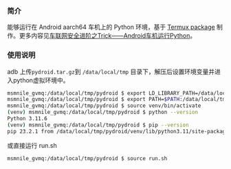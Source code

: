 ### 简介

能够运行在 Android aarch64 车机上的 Python 环境，基于 [Termux package](https://packages.termux.dev/) 制作。更多内容见[车联网安全进阶之Trick——Android车机运行Python](https://mp.weixin.qq.com/s/mPA2akY2pYXbbG59NkbAfg)。

### 使用说明

adb 上传`pydroid.tar.gz`到 `/data/local/tmp` 目录下，解压后设置环境变量并进入python虚拟环境中。

```sh
msmnile_gvmq:/data/local/tmp/pydroid $ export LD_LIBRARY_PATH=/data/local/tmp/pydroid/lib
msmnile_gvmq:/data/local/tmp/pydroid $ export PATH=$PATH:/data/local/tmp/pydroid/bin
msmnile_gvmq:/data/local/tmp/pydroid $ source venv/bin/activate
(venv) msmnile_gvmq:/data/local/tmp/pydroid $ python --version
Python 3.11.6
(venv) msmnile_gvmq:/data/local/tmp/pydroid $ pip --version
pip 23.2.1 from /data/local/tmp/pydroid/venv/lib/python3.11/site-packages/pip (python 3.11)
```
或直接运行 run.sh 
```sh
msmnile_gvmq:/data/local/tmp/pydroid $ source run.sh

```
